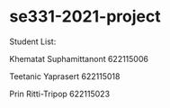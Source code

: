 # se331-2021-project

Student List:

Khematat Suphamittanont 622115006

Teetanic Yaprasert 622115018

Prin Ritti-Tripop 622115023

